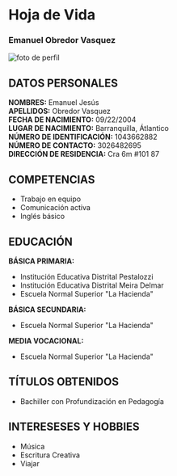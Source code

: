# Hoja de Vida
### **Emanuel Obredor Vasquez** ###

![foto de perfil](https://avatars.githubusercontent.com/u/110873019?s=400&u=a0a82670a17ec6d520bbc36f614fd9a8fb421e0b&v=)
## DATOS PERSONALES ##
**NOMBRES:** Emanuel Jesús  
**APELLIDOS:** Obredor Vasquez  
**FECHA DE NACIMIENTO:** 09/22/2004  
**LUGAR DE NACIMIENTO:** Barranquilla, Átlantico  
**NÚMERO DE IDENTIFICACIÓN:** 1043662882  
**NÚMERO DE CONTACTO:** 3026482695  
**DIRECCIÓN DE RESIDENCIA:** Cra 6m #101 87  
## COMPETENCIAS ##
- Trabajo en equipo
- Comunicación activa
- Inglés básico
## EDUCACIÓN ##
**BÁSICA PRIMARIA:**
- Institución Educativa Distrital Pestalozzi
- Institución Educativa Distrital Meira Delmar
- Escuela Normal Superior "La Hacienda"  

**BÁSICA SECUNDARIA:**
- Escuela Normal Superior "La Hacienda"  

**MEDIA VOCACIONAL:**  
- Escuela Normal Superior "La Hacienda"
## TÍTULOS OBTENIDOS
- Bachiller con Profundización en Pedagogía
## INTERESESES Y HOBBIES ##
- Música
- Escritura Creativa
- Viajar 
